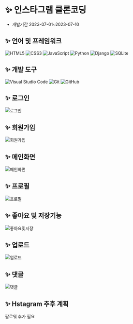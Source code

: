 # :sparkles: 인스타그램 클론코딩
- 개발기간 2023-07-01~2023-07-10

## :sparkles: 언어 및 프레임워크

<img src="https://img.shields.io/badge/HTML5-E34F26?style=for-the-badge&logo=html5&logoColor=white" alt="HTML5" />
<img src="https://img.shields.io/badge/CSS3-1572B6?style=for-the-badge&logo=css3&logoColor=white" alt="CSS3" />
<img src="https://img.shields.io/badge/JavaScript-F7DF1E?style=for-the-badge&logo=javascript&logoColor=black" alt="JavaScript" />
<img src="https://img.shields.io/badge/Python-3776AB?style=for-the-badge&logo=python&logoColor=white" alt="Python" />
<img src="https://img.shields.io/badge/Django-092E20?style=for-the-badge&logo=django&logoColor=white" alt="Django" />
<img src="https://img.shields.io/badge/SQLite-07405E?style=for-the-badge&logo=sqlite&logoColor=white" alt="SQLite" />

## :sparkles: 개발 도구

<img src="https://img.shields.io/badge/Visual_Studio_Code-0078D4?style=for-the-badge&logo=visual%20studio%20code&logoColor=white" alt="Visual Studio Code" />
<img src="https://img.shields.io/badge/Git-F05032?style=for-the-badge&logo=git&logoColor=white" alt="Git" />
<img src="https://img.shields.io/badge/GitHub-100000?style=for-the-badge&logo=github&logoColor=white" alt="GitHub" />

## :sparkles: 로그인
![로그인](https://github.com/skd9712/Hstagram/assets/59557044/e19451cb-f828-4777-a6e3-3ed368dfbf55)
## :sparkles: 회원가입
![회원가입](https://github.com/skd9712/Hstagram/assets/59557044/64f3daa0-3494-4a01-b43a-19a04f9ca762)

## :sparkles: 메인화면
![메인화면](https://github.com/skd9712/Hstagram/assets/59557044/1079dee8-4c8c-4d41-b7b9-97bf845a2f6e)
## :sparkles: 프로필
![프로필](https://github.com/skd9712/Hstagram/assets/59557044/850520c3-683f-4270-86d1-aca2c5629d7f)
## :sparkles: 좋아요 및 저장기능
![좋아요및저장](https://github.com/skd9712/Hstagram/assets/59557044/8965ddd6-6345-4f78-a0ba-6f128bc74a59)
## :sparkles: 업로드
![업로드](https://github.com/skd9712/Hstagram/assets/59557044/d5522ec0-a99e-4718-a783-0e93c495c9d3)
## :sparkles: 댓글
![댓글](https://github.com/skd9712/Hstagram/assets/59557044/d670c8c5-d53f-4da2-bbaa-78342b62d767)
## :sparkles: Hstagram 추후 계획
팔로워 추가 필요

